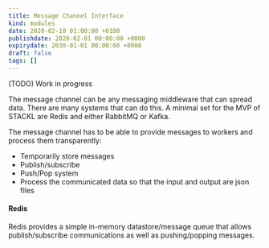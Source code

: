 ```yaml
---
title: Message Channel Interface
kind: modules
date: 2020-02-10 01:00:00 +0100
publishdate: 2020-02-01 00:00:00 +0000
expirydate: 2030-01-01 00:00:00 +0000
draft: false
tags: []
---
```


(TODO) Work in progress

The message channel can be any messaging middleware that can spread data.
There are many systems that can do this.
A minimal set for the MVP of STACKL are Redis and either RabbitMQ or Kafka.

The message channel has to be able to provide messages to workers and process them transparently:

* Temporarily store messages
* Publish/subscribe
* Push/Pop system
* Process the communicated data so that the input and output are json files

#### Redis

Redis provides a simple in-memory datastore/message queue that allows publish/subscribe communications as well as pushing/popping messages.
